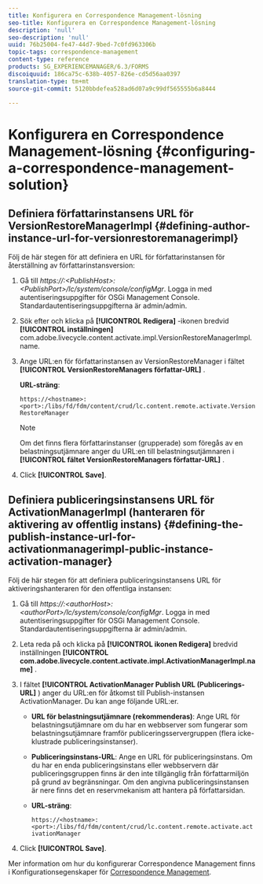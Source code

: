 ```yaml
---
title: Konfigurera en Correspondence Management-lösning
seo-title: Konfigurera en Correspondence Management-lösning
description: 'null'
seo-description: 'null'
uuid: 76b25004-fe47-44d7-9bed-7c0fd963306b
topic-tags: correspondence-management
content-type: reference
products: SG_EXPERIENCEMANAGER/6.3/FORMS
discoiquuid: 186ca75c-638b-4057-826e-cd5d56aa0397
translation-type: tm+mt
source-git-commit: 5120bbdefea528ad6d07a9c99df565555b6a8444

---
```



# Konfigurera en Correspondence Management-lösning {#configuring-a-correspondence-management-solution}

## Definiera författarinstansens URL för VersionRestoreManagerImpl {#defining-author-instance-url-for-versionrestoremanagerimpl}

Följ de här stegen för att definiera en URL för författarinstansen för återställning av författarinstansversion:

1. Gå till *https://:&lt;PublishHost>:&lt;PublishPort>/lc/system/console/configMgr*. Logga in med autentiseringsuppgifter för OSGi Management Console. Standardautentiseringsuppgifterna är admin/admin.
1. Sök efter och klicka på **[!UICONTROL Redigera]** -ikonen bredvid **[!UICONTROL inställningen]** com.adobe.livecycle.content.activate.impl.VersionRestoreManagerImpl.name.
1. Ange URL:en för författarinstansen av VersionRestoreManager i fältet **[!UICONTROL VersionRestoreManagers författar-URL]** .

   **URL-sträng**:

   `https://<hostname>:<port>:/libs/fd/fdm/content/crud/lc.content.remote.activate.VersionRestoreManager`

   >[!NOTE]
   >
   >Om det finns flera författarinstanser (grupperade) som föregås av en belastningsutjämnare anger du URL:en till belastningsutjämnaren i **[!UICONTROL fältet VersionRestoreManagers författar-URL]** .

1. Click **[!UICONTROL Save]**.

## Definiera publiceringsinstansens URL för ActivationManagerImpl (hanteraren för aktivering av offentlig instans) {#defining-the-publish-instance-url-for-activationmanagerimpl-public-instance-activation-manager}

Följ de här stegen för att definiera publiceringsinstansens URL för aktiveringshanteraren för den offentliga instansen:

1. Gå till *https://:&lt;authorHost>:&lt;authorPort>/lc/system/console/configMgr*. Logga in med autentiseringsuppgifter för OSGi Management Console. Standardautentiseringsuppgifterna är admin/admin.
1. Leta reda på och klicka på **[!UICONTROL ikonen Redigera]** bredvid inställningen **[!UICONTROL com.adobe.livecycle.content.activate.impl.ActivationManagerImpl.name]** .
1. I fältet **[!UICONTROL ActivationManager Publish URL (Publicerings-URL]** ) anger du URL:en för åtkomst till Publish-instansen ActivationManager. Du kan ange följande URL:er.

   * **URL för belastningsutjämnare (rekommenderas)**: Ange URL för belastningsutjämnare om du har en webbserver som fungerar som belastningsutjämnare framför publiceringsservergruppen (flera icke-klustrade publiceringsinstanser).
   * **Publiceringsinstans-URL**: Ange en URL för publiceringsinstans. Om du har en enda publiceringsinstans eller webbservern där publiceringsgruppen finns är den inte tillgänglig från författarmiljön på grund av begränsningar. Om den angivna publiceringsinstansen är nere finns det en reservmekanism att hantera på författarsidan.
   * **URL-sträng**:

      `https://<hostname>:<port>:/libs/fd/fdm/content/crud/lc.content.remote.activate.activationManager`

1. Click **[!UICONTROL Save]**.

Mer information om hur du konfigurerar Correspondence Management finns i Konfigurationsegenskaper för [Correspondence Management](https://helpx.adobe.com/aem-forms/6-2/cm-configuration-properties.html).
